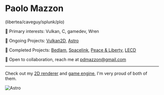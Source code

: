 # Paolo Mazzon
(libertea/caveguy/splunk/plo)

👺 Primary interests: Vulkan, C, gamedev, Wren

🍄 Ongoing Projects: [Vulkan2D](http://www.github.com/PaoloMazzon/Vulkan2D), [Astro](https://github.com/PaoloMazzon/astro-engine)

🤨 Completed Projects: [Bedlam](https://github.com/PaoloMazzon/Bedlam), [Spacelink](https://github.com/PaoloMazzon/Spacelink), [Peace & Liberty](https://github.com/PaoloMazzon/PeacenLiberty), [LECD](https://github.com/PaoloMazzon/Low-Earth-Cleanup-Detail)

🗿 Open to collaboration, reach me at [pdmazzon@gmail.com](mailto:pdmazzon@gmail.com)

---------

Check out my [2D renderer](http://www.github.com/PaoloMazzon/Vulkan2D) and [game engine](https://github.com/PaoloMazzon/astro-engine),
I'm very proud of both of them.

![Astro](https://user-images.githubusercontent.com/17896827/237554076-686ab0a6-b37d-4407-8e26-1b98d0bd00ab.gif)
